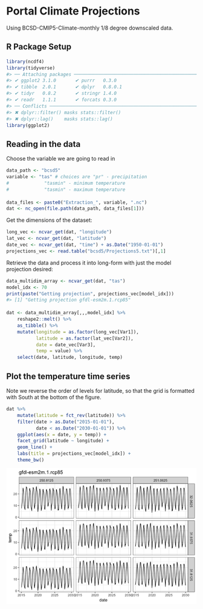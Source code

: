 
<!-- README.md is generated from README.Rmd. Please edit that file -->

# Portal Climate Projections

Using BCSD-CMIP5-Climate-monthly 1/8 degree downscaled data.

## R Package Setup

``` r
library(ncdf4)
library(tidyverse)
#> ── Attaching packages ─────────────────────────────────────────────────────────────────────────────────────────────────────────────── tidyverse 1.2.1 ──
#> ✔ ggplot2 3.1.0       ✔ purrr   0.3.0  
#> ✔ tibble  2.0.1       ✔ dplyr   0.8.0.1
#> ✔ tidyr   0.8.2       ✔ stringr 1.4.0  
#> ✔ readr   1.1.1       ✔ forcats 0.3.0
#> ── Conflicts ────────────────────────────────────────────────────────────────────────────────────────────────────────────────── tidyverse_conflicts() ──
#> ✖ dplyr::filter() masks stats::filter()
#> ✖ dplyr::lag()    masks stats::lag()
library(ggplot2)
```

## Reading in the data

Choose the variable we are going to read in

``` r
data_path <- "bcsd5"
variable <- "tas" # choices are "pr" - precipitation
#             "tasmin" - minimum temperature
#             "tasmin" - maximum temperature

data_files <- paste0("Extraction_", variable, ".nc")
dat <- nc_open(file.path(data_path, data_files[1]))
```

Get the dimensions of the dataset:

``` r
long_vec <- ncvar_get(dat, "longitude")
lat_vec <- ncvar_get(dat, "latitude")
date_vec <- ncvar_get(dat, "time") + as.Date("1950-01-01")
projections_vec <- read.table("bcsd5/Projections5.txt")[,1]
```

Retrieve the data and process it into long-form with just the model
projection desired:

``` r
data_multidim_array <- ncvar_get(dat, "tas")
model_idx <- 70
print(paste("Getting projection", projections_vec[model_idx]))
#> [1] "Getting projection gfdl-esm2m.1.rcp85"

dat <- data_multidim_array[,,,model_idx] %>%
    reshape2::melt() %>%
    as_tibble() %>%
    mutate(longitude = as.factor(long_vec[Var1]), 
           latitude = as.factor(lat_vec[Var2]), 
           date = date_vec[Var3], 
           temp = value) %>%
    select(date, latitude, longitude, temp)
```

## Plot the temperature time series

Note we reverse the order of levels for latitude, so that the grid is
formatted with South at the bottom of the figure.

``` r
dat %>%
    mutate(latitude = fct_rev(latitude)) %>%
    filter(date > as.Date("2015-01-01"), 
           date < as.Date("2030-01-01")) %>%
    ggplot(aes(x = date, y = temp)) + 
    facet_grid(latitude ~ longitude) + 
    geom_line() + 
    labs(title = projections_vec[model_idx]) + 
    theme_bw()
```

![](man/figures/unnamed-chunk-6-1.png)<!-- -->
